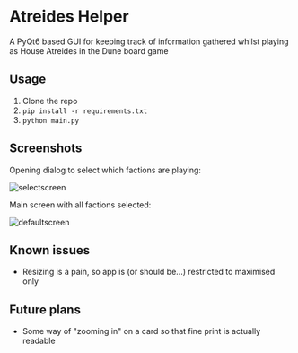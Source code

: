# Atreides Helper

A PyQt6 based GUI for keeping track of information gathered whilst playing as House Atreides in the Dune board game

## Usage

1. Clone the repo
2. `pip install -r requirements.txt`
3. `python main.py`

## Screenshots

Opening dialog to select which factions are playing:

![selectscreen](https://github.com/user-attachments/assets/d396f561-aadf-4741-b8d9-4b55f9707c25)

Main screen with all factions selected:

![defaultscreen](https://github.com/user-attachments/assets/3a489e64-048b-45dc-b2bf-1ea1af668cbe)

## Known issues

- Resizing is a pain, so app is (or should be...) restricted to maximised only

## Future plans

- Some way of "zooming in" on a card so that fine print is actually readable

